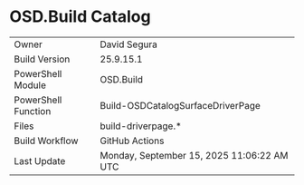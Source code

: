 ﻿# OSD.Build Catalog

| | |
|-|-|
| Owner | David Segura |
| Build Version | 25.9.15.1 |
| PowerShell Module | OSD.Build |
| PowerShell Function | Build-OSDCatalogSurfaceDriverPage |
| Files | build-driverpage.* |
| Build Workflow | GitHub Actions |
| Last Update | Monday, September 15, 2025 11:06:22 AM UTC |
